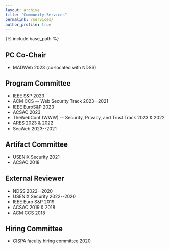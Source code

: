 ```yaml
---
layout: archive
title: "Community Services"
permalink: /services/
author_profile: true
---
```


{% include base_path %}


## PC Co-Chair
* MADWeb 2023 (co-located with NDSS)

## Program Committee

* IEEE S&P 2023
* ACM CCS -- Web Security Track 2023--2021
* IEEE EuroS&P 2023
* ACSAC 2023
* TheWebConf (WWW) -- Security, Privacy, and Trust Track 2023 & 2022
* ARES 2023 & 2022
* SecWeb 2023--2021

## Artifact Committee

* USENIX Security 2021
* ACSAC 2018

## External Reviewer

* NDSS 2022--2020
* USENIX Security 2022--2020
* IEEE Euro S&P 2019
* ACSAC 2019 & 2018
* ACM CCS 2018

## Hiring Committee

* CISPA faculty hiring committee 2020